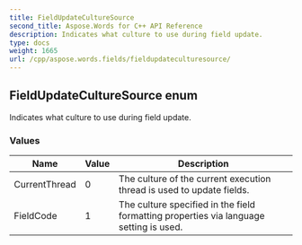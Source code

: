 ```yaml
---
title: FieldUpdateCultureSource
second_title: Aspose.Words for C++ API Reference
description: Indicates what culture to use during field update. 
type: docs
weight: 1665
url: /cpp/aspose.words.fields/fieldupdateculturesource/
---
```

## FieldUpdateCultureSource enum


Indicates what culture to use during field update.

### Values

| Name | Value | Description |
| --- | --- | --- |
| CurrentThread | 0 | The culture of the current execution thread is used to update fields. |
| FieldCode | 1 | The culture specified in the field formatting properties via language setting is used. |

